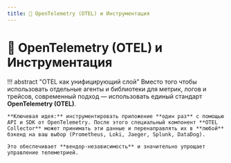 ```yaml
---
title: 🔗 OpenTelemetry (OTEL) и Инструментация
---
```


# 🔗 OpenTelemetry (OTEL) и Инструментация

!!! abstract "OTEL как унифицирующий слой"
    Вместо того чтобы использовать отдельные агенты и библиотеки для метрик, логов и трейсов, современный подход — использовать единый стандарт **OpenTelemetry (OTEL)**.

    **Ключевая идея:** инструментировать приложение **один раз** с помощью API и SDK от OpenTelemetry. После этого специальный компонент **OTEL Collector** может принимать эти данные и перенаправлять их в **любой** бэкенд на ваш выбор (Prometheus, Loki, Jaeger, Splunk, DataDog).

    Это обеспечивает **вендор-независимость** и значительно упрощает управление телеметрией.
